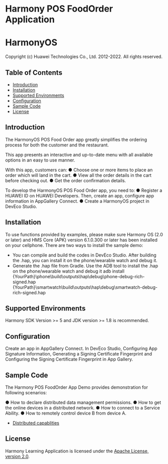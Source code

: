 # Harmony POS FoodOrder Application

# HarmonyOS
Copyright (c) Huawei Technologies Co., Ltd. 2012-2022. All rights reserved.

## Table of Contents
* [Introduction](#introduction)
* [Installation](#installation)
* [Supported Environments](#supported-environments)
* [Configuration](#configuration)
* [Sample Code](#sample-code)
* [License](#license)

## Introduction
The HarmonyOS POS Food Order app greatly simplifies the ordering process for both the customer and the restaurant. 

This app presents an interactive and up-to-date menu with all available options in an easy to use manner. 

With this app, customers can:
●	Choose one or more items to place an order which will land in the cart.
●	View all the order details in the cart before checking out.
●	Get the order confirmation details.

To develop the HarmonyOS POS Food Order app, you need to:
●	Register a HUAWEI ID on HUAWEI Developers. Then, create an app, configure app information in AppGallery Connect.
●	Create a HarmonyOS project in DevEco Studio.


## Installation

To use functions provided by examples, please make sure Harmony OS (2.0 or later) and HMS Core (APK) version 6.1.0.300 or later has been installed on your cellphone.
There are two ways to install the sample demo:

* You can compile and build the codes in DevEco Studio. After building the .hap, you can install it on the phone/wearable watch and debug it.
* Generate the .hap file from Gradle. Use the ADB tool to install the .hap on the phone/wearable watch and debug it adb install
{YourPath}\phone\build\outputs\hap\debug\phone-debug-rich-signed.hap
{YourPath}\smartwatch\build\outputs\hap\debug\smartwatch-debug-rich-signed.hap

## Supported Environments

Harmony SDK Version >= 5 and JDK version >= 1.8 is recommended.

## Configuration

Create an app in AppGallery Connect.
In DevEco Studio, Configuring App Signature Information, Generating a Signing Certificate Fingerprint and Configuring the Signing Certificate Fingerprint in App Gallery.


## Sample Code

The Harmony POS FoodOrder App Demo provides demonstration for following scenarios:

●	How to declare distributed data management permissions.
●	How to get the online devices in a distributed network.
●	How to connect to a Service Ability.
●	How to remotely control device B from device A.


* [Distributed capablities](https://developer.harmonyos.com/en/docs/documentation/doc-guides/harmonyos-features-0000000000011907#section417848172013)


## License
Harmony Learning Application is licensed under the [Apache License, version 2.0](http://www.apache.org/licenses/LICENSE-2.0).